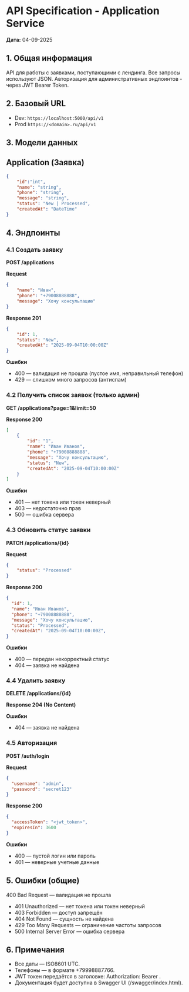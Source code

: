 # API Specification - Application Service
**Дата:** 04-09-2025

## 1. Общая информация
API для работы с заявками, поступающими с лендинга.
Все запросы используют JSON.
Авторизация для административных эндпоинтов - через JWT Bearer Token.

## 2. Базовый URL
- Dev: `https://localhost:5000/api/v1`
- Prod `https://<domain>.ru/api/v1`

## 3. Модели данных

## Application (Заявка)
```json
{
    "id":"int",
    "name": "string",
    "phone": "string",
    "message": "string",
    "status": "New | Processed",
    "createdAt": "DateTime"
}
```

## 4. Эндпоинты

### 4.1  Создать заявку
**POST /applications**

**Request**
```json
{
    "name": "Иван",
    "phone": "+79008888888",
    "message": "Хочу консультацию"
}
```
**Response 201**
```json
{
    "id": 1,
    "status": "New",
    "createdAt": "2025-09-04T10:00:00Z"
}
```

**Ошибки**

- 400 — валидация не прошла (пустое имя, неправильный телефон)
- 429 — слишком много запросов (антиспам)

### 4.2 Получить список заявок (только админ)

**GET /applications?page=1&limit=50**

**Response 200**
```json
[
    {
        "id": "1",
        "name": "Иван Иванов",
        "phone": "+79008888888",
        "message": "Хочу консультацию",
        "status": "New",
        "createdAt": "2025-09-04T10:00:00Z"
    }
]
```

**Ошибки**

- 401 — нет токена или токен неверный
- 403 — недостаточно прав
- 500 — ошибка сервера

### 4.3 Обновить статус заявки

**PATCH /applications/{id}**

**Request**
```json
{
    "status": "Processed"
}
```

**Response 200**
```json
{
  "id": 1,
  "name": "Иван Иванов",
  "phone": "+79008888888",
  "message": "Хочу консультацию",
  "status": "Processed",
  "createdAt": "2025-09-04T10:00:00Z",
}
```
**Ошибки**

- 400 — передан некорректный статус
- 404 — заявка не найдена

### 4.4 Удалить заявку

**DELETE /applications/{id}**

**Response 204 (No Content)**

**Ошибки**

- 404 — заявка не найдена

### 4.5 Авторизация

**POST /auth/login**

**Request**
```json
{
  "username": "admin",
  "password": "secret123"
}
```
**Response 200**
```json
{
  "accessToken": "<jwt_token>",
  "expiresIn": 3600
}
```

**Ошибки**

- 400 — пустой логин или пароль
- 401 — неверные учетные данные


## 5. Ошибки (общие)
400 Bad Request — валидация не прошла

- 401 Unauthorized — нет токена или токен неверный
- 403 Forbidden — доступ запрещён
- 404 Not Found — сущность не найдена
- 429 Too Many Requests — ограничение частоты запросов
- 500 Internal Server Error — ошибка сервера

## 6. Примечания
- Все даты — ISO8601 UTC.
- Телефоны — в формате +79998887766.
- JWT токен передаётся в заголовке: Authorization: Bearer <token>.
- Документация будет доступна в Swagger UI (/swagger/index.html).